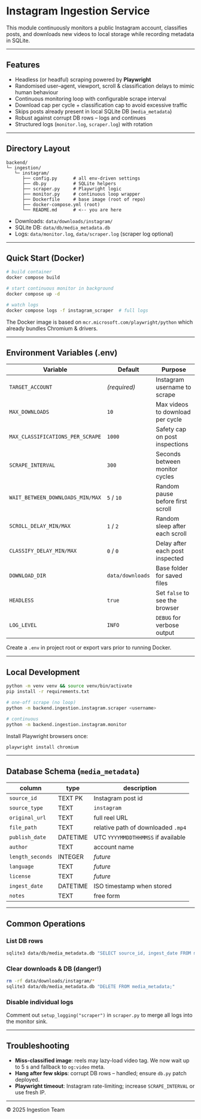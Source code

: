 # Instagram Ingestion Service

This module continuously monitors a public Instagram account, classifies posts, and downloads new videos to local storage while recording metadata in SQLite.

---
## Features
- Headless (or headful) scraping powered by **Playwright**
- Randomised user–agent, viewport, scroll & classification delays to mimic human behaviour
- Continuous monitoring loop with configurable scrape interval
- Download cap per cycle + classification cap to avoid excessive traffic
- Skips posts already present in local SQLite DB (`media_metadata`)
- Robust against corrupt DB rows – logs and continues
- Structured logs (`monitor.log`, `scraper.log`) with rotation

---
## Directory Layout
```
backend/
└─ ingestion/
   └─ instagram/
      ├── config.py      # all env-driven settings
      ├── db.py          # SQLite helpers
      ├── scraper.py     # Playwright logic
      ├── monitor.py     # continuous loop wrapper
      ├── Dockerfile     # base image (root of repo)
      ├── docker-compose.yml (root)
      └── README.md      # <-- you are here
```
- Downloads: `data/downloads/instagram/`
- SQLite DB: `data/db/media_metadata.db`
- Logs: `data/monitor.log`, `data/scraper.log` (scraper log optional)

---
## Quick Start (Docker)
```bash
# build container
docker compose build

# start continuous monitor in background
docker compose up -d

# watch logs
docker compose logs -f instagram_scraper  # full logs
```
The Docker image is based on `mcr.microsoft.com/playwright/python` which already bundles Chromium & drivers.

---
## Environment Variables (.env)
| Variable | Default | Purpose |
|----------|---------|---------|
| `TARGET_ACCOUNT` | *(required)* | Instagram username to scrape |
| `MAX_DOWNLOADS` | `10` | Max videos to download per cycle |
| `MAX_CLASSIFICATIONS_PER_SCRAPE` | `1000` | Safety cap on post inspections |
| `SCRAPE_INTERVAL` | `300` | Seconds between monitor cycles |
| `WAIT_BETWEEN_DOWNLOADS_MIN/MAX` | `5` / `10` | Random pause before first scroll |
| `SCROLL_DELAY_MIN/MAX` | `1` / `2` | Random sleep after each scroll |
| `CLASSIFY_DELAY_MIN/MAX` | `0` / `0` | Delay after each post inspected |
| `DOWNLOAD_DIR` | `data/downloads` | Base folder for saved files |
| `HEADLESS` | `true` | Set `false` to see the browser | 
| `LOG_LEVEL` | `INFO` | `DEBUG` for verbose output |

Create a `.env` in project root or export vars prior to running Docker.

---
## Local Development
```bash
python -m venv venv && source venv/bin/activate
pip install -r requirements.txt

# one-off scrape (no loop)
python -m backend.ingestion.instagram.scraper <username>

# continuous
python -m backend.ingestion.instagram.monitor
```
Install Playwright browsers once:
```bash
playwright install chromium
```

---
## Database Schema (`media_metadata`)
| column | type | description |
|--------|------|-------------|
| `source_id` | TEXT PK | Instagram post id |
| `source_type` | TEXT | `instagram` |
| `original_url` | TEXT | full reel URL |
| `file_path` | TEXT | relative path of downloaded `.mp4` |
| `publish_date` | DATETIME | UTC `YYYYMMDDTHHMMSS` if available |
| `author` | TEXT | account name |
| `length_seconds` | INTEGER | *future* |
| `language` | TEXT | *future* |
| `license` | TEXT | *future* |
| `ingest_date` | DATETIME | ISO timestamp when stored |
| `notes` | TEXT | free form |

---
## Common Operations
### List DB rows
```bash
sqlite3 data/db/media_metadata.db "SELECT source_id, ingest_date FROM media_metadata ORDER BY ingest_date DESC LIMIT 20;"
```
### Clear downloads & DB (danger!)
```bash
rm -rf data/downloads/instagram/*
sqlite3 data/db/media_metadata.db "DELETE FROM media_metadata;"
```
### Disable individual logs
Comment out `setup_logging("scraper")` in `scraper.py` to merge all logs into the monitor sink.

---
## Troubleshooting
- **Miss-classified image**: reels may lazy-load video tag. We now wait up to 5 s and fallback to `og:video` meta.
- **Hang after few skips**: corrupt DB rows – handled; ensure `db.py` patch deployed.
- **Playwright timeout**: Instagram rate-limiting; increase `SCRAPE_INTERVAL` or use fresh IP.

---
© 2025 Ingestion Team
